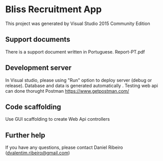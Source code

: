 # Bliss Recruitment App 

This project was generated by Visual Studio 2015 Community Edition

## Support documents

There is a support document written in Portuguese. Report-PT.pdf

## Development server

In Visual studio, please using "Run" option to deploy server (debug or release). Database and data is generated automatically . Testing web api can done thorught Postman https://www.getpostman.com/  

## Code scaffolding

Use GUI scaffolding to create Web Api controllers

## Further help

If you have any questions, please contact Daniel Ribeiro (dvalentim.ribeiro@gmail.com) 
